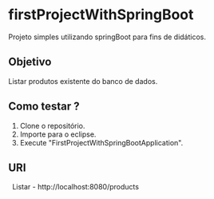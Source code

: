 # firstProjectWithSpringBoot

   Projeto simples utilizando springBoot para fins de didáticos.
   
## Objetivo
   Listar produtos existente do banco de dados.   
            
## Como testar ?
  1. Clone o repositório.
  2. Importe para o eclipse.
  3. Execute "FirstProjectWithSpringBootApplication".
    
## URI
   Listar - http://localhost:8080/products

    
  
  

  
  

